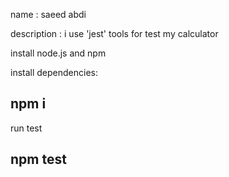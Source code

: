 
name : saeed abdi

description : i use 'jest' tools for test my calculator 

install node.js and npm

install dependencies: 
## npm i

run test
## npm test
